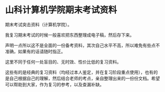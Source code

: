 # 山科计算机学院期末考试资料
期末考试突击资料（计算机学院）。

我复习期末考试的时候一般喜欢把东西整理成电子稿，然后存下来。

声明一点所以这不是全面的一份备考资料，其次自己水平不高，所以难免有些点不准确，如果有的话请随时指正。

这里不同于任何一处盲目的、无时效、性价比低的复习资料。

这些有的是经典的复习资料（均经过本人鉴定，并在复习阶段重点使用），也有的是自己根据自己的理解，然后结合老师的考点，亲自整理出来的一份份文档。希望可以帮助到大家，作为复习的参考，以及查漏补缺。
